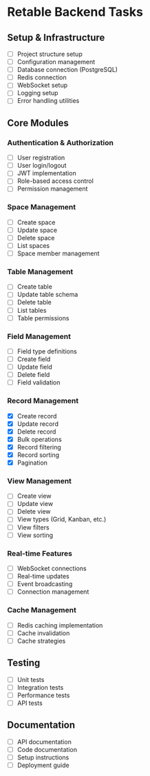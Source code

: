 
# Retable Backend Tasks

## Setup & Infrastructure
- [ ] Project structure setup
- [ ] Configuration management
- [ ] Database connection (PostgreSQL)
- [ ] Redis connection
- [ ] WebSocket setup
- [ ] Logging setup
- [ ] Error handling utilities

## Core Modules
### Authentication & Authorization
- [ ] User registration
- [ ] User login/logout
- [ ] JWT implementation
- [ ] Role-based access control
- [ ] Permission management

### Space Management
- [ ] Create space
- [ ] Update space
- [ ] Delete space
- [ ] List spaces
- [ ] Space member management

### Table Management
- [ ] Create table
- [ ] Update table schema
- [ ] Delete table
- [ ] List tables
- [ ] Table permissions

### Field Management
- [ ] Field type definitions
- [ ] Create field
- [ ] Update field
- [ ] Delete field
- [ ] Field validation

### Record Management
- [x] Create record
- [x] Update record
- [x] Delete record
- [x] Bulk operations
- [x] Record filtering
- [x] Record sorting
- [x] Pagination

### View Management
- [ ] Create view
- [ ] Update view
- [ ] Delete view
- [ ] View types (Grid, Kanban, etc.)
- [ ] View filters
- [ ] View sorting

### Real-time Features
- [ ] WebSocket connections
- [ ] Real-time updates
- [ ] Event broadcasting
- [ ] Connection management

### Cache Management
- [ ] Redis caching implementation
- [ ] Cache invalidation
- [ ] Cache strategies

## Testing
- [ ] Unit tests
- [ ] Integration tests
- [ ] Performance tests
- [ ] API tests

## Documentation
- [ ] API documentation
- [ ] Code documentation
- [ ] Setup instructions
- [ ] Deployment guide
